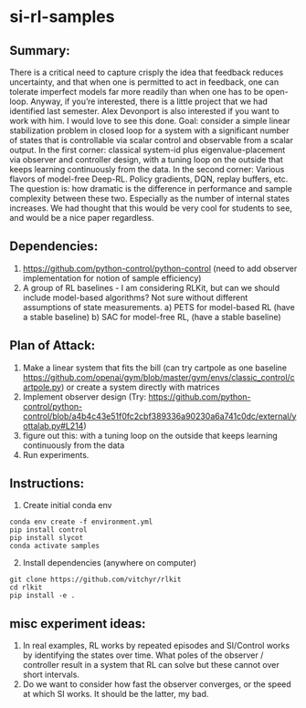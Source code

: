 # si-rl-samples

Summary:
--------

There is a critical need to capture crisply the idea that feedback reduces uncertainty, and that when one is permitted to act in feedback, one can tolerate imperfect models far more readily than when one has to be open-loop.
Anyway, if you’re interested, there is a little project that we had identified last semester. Alex Devonport is also interested if you want to work with him. I would love to see this done.
Goal: consider a simple linear stabilization problem in closed loop for a system with a significant number of states that is controllable via scalar control and observable from a scalar output.
In the first corner: classical system-id plus eigenvalue-placement via observer and controller design, with a tuning loop on the outside that keeps learning continuously from the data.
In the second corner: Various flavors of model-free Deep-RL. Policy gradients, DQN, replay buffers, etc.
The question is: how dramatic is the difference in performance and sample complexity between these two.  Especially as the number of internal states increases.
We had thought that this would be very cool for students to see, and would be a nice paper regardless.

Dependencies:
-------------
1. https://github.com/python-control/python-control (need to add observer implementation for notion of sample efficiency)
2. A group of RL baselines - I am considering RLKit, but can we should include model-based algorithms? Not sure without different assumptions of state measurements.
  a) PETS for model-based RL (have a stable baseline)
  b) SAC for model-free RL, (have a stable baseline)

Plan of Attack:
---------------
1. Make a linear system that fits the bill (can try cartpole as one baseline https://github.com/openai/gym/blob/master/gym/envs/classic_control/cartpole.py) or create a system directly with matrices
2. Implement observer design (Try: https://github.com/python-control/python-control/blob/a4b4c43e51f0fc2cbf389336a90230a6a741c0dc/external/yottalab.py#L214)
3. figure out this: with a tuning loop on the outside that keeps learning continuously from the data
4. Run experiments.


Instructions:
-----------------
1. Create initial conda env
```
conda env create -f environment.yml
pip install control 
pip install slycot
conda activate samples
```
2. Install dependencies (anywhere on computer)
```
git clone https://github.com/vitchyr/rlkit
cd rlkit 
pip install -e .
```

misc experiment ideas:
----------------------
1. In real examples, RL works by repeated episodes and SI/Control works by identifying the states over time. What poles of the observer / controller result in a system that RL can solve but these cannot over short intervals.
2. Do we want to consider how fast the observer converges, or the speed at which SI works. It should be the latter, my bad.
